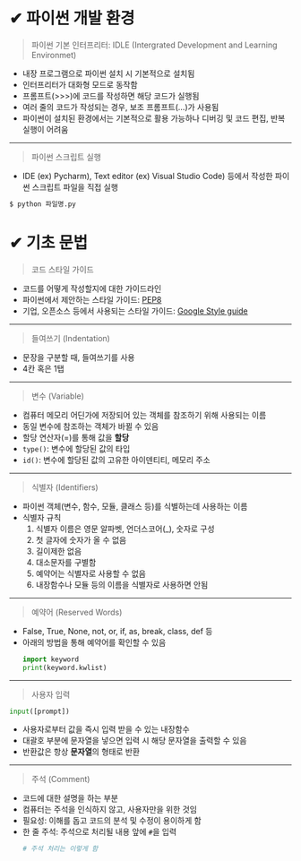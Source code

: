 # ✔ 파이썬 개발 환경

> 파이썬 기본 인터프리터: IDLE (Intergrated Development and Learning Environmet)

- 내장 프로그램으로 파이썬 설치 시 기본적으로 설치됨
- 인터프리터가 대화형 모드로 동작함
- 프롬프트(>>>)에 코드를 작성하면 해당 코드가 실행됨
- 여러 줄의 코드가 작성되는 경우, 보조 프롬프트(...)가 사용됨
- 파이썬이 설치된 환경에서는 기본적으로 활용 가능하나 디버깅 및 코드 편집, 반복 실행이 어려움

*****
> 파이썬 스크립트 실행
- IDE (ex) Pycharm), Text editor (ex) Visual Studio Code) 등에서 작성한 파이썬 스크립트 파일을 직접 실행
```bash
$ python 파일명.py
```


# ✔ 기초 문법
> 코드 스타일 가이드
- 코드를 어떻게 작성할지에 대한 가이드라인
- 파이썬에서 제안하는 스타일 가이드: [PEP8](https://peps.python.org/pep-0008/)
- 기업, 오픈소스 등에서 사용되는 스타일 가이드: [Google Style guide](https://google.github.io/styleguide/pyguide.html)

*****
> 들여쓰기 (Indentation)
- 문장을 구분할 때, 들여쓰기를 사용
- 4칸 혹은 1탭

*****
> 변수 (Variable)
- 컴퓨터 메모리 어딘가에 저장되어 있는 객체를 참조하기 위해 사용되는 이름
- 동일 변수에 참조하는 객체가 바뀔 수 있음
- 할당 연산자(=)를 통해 값을 **할당**
- `type()`: 변수에 할당된 값의 타입
- `id()`: 변수에 할당된 값의 고유한 아이덴티티, 메모리 주소

*****
> 식별자 (Identifiers)
- 파이썬 객체(변수, 함수, 모듈, 클래스 등)를 식별하는데 사용하는 이름
- 식별자 규칙
  1. 식별자 이름은 영문 알파벳, 언더스코어(_), 숫자로 구성
  2. 첫 글자에 숫자가 올 수 없음
  3. 길이제한 없음
  4. 대소문자를 구별함
  5. 예약어는 식별자로 사용할 수 없음
  6. 내장함수나 모듈 등의 이름을 식별자로 사용하면 안됨
  
*****
> 예약어 (Reserved Words)
- False, True, None, not, or, if, as, break, class, def 등
- 아래의 방법을 통해 예약어를 확인할 수 있음
  ```python
  import keyword
  print(keyword.kwlist)
  ```

*****
> 사용자 입력

  ```python
  input([prompt])
  ```
  - 사용자로부터 값을 즉시 입력 받을 수 있는 내장함수
  - 대괄호 부분에 문자열을 넣으면 입력 시 해당 문자열을 출력할 수 있음
  - 반환값은 항상 **문자열**의 형태로 반환

*****
> 주석 (Comment)
- 코드에 대한 설명을 하는 부분
- 컴퓨터는 주석을 인식하지 않고, 사용자만을 위한 것임
- 필요성: 이해를 돕고 코드의 분석 및 수정이 용이하게 함
- 한 줄 주석: 주석으로 처리될 내용 앞에 `#`을 입력
  ```python
  # 주석 처리는 이렇게 함
  ```
